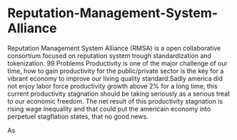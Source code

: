 # Reputation-Management-System-Alliance
Reputation Management System Alliance (RMSA) is a open collaborative consortium focused on reputation system trough standardization and 
tokenization.
99 Problems
Productivity is one of the major challenge of our time, how to gain productivity for the public/private sector is the key for a vibrant 
economy to improve our living quality standard.Sadly america did not enjoy labor force productivity growth above 2% for a long time, 
this current productivity stagnation should be taking seriously as a serious treat to our economic freedom. The net result of this 
productivity stagnation is rising wage inequality and that could put the americain economy into perpetuel stagflation states,
that no good news.

As 



